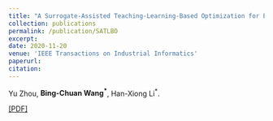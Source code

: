 ```yaml
---
title: "A Surrogate-Assisted Teaching-Learning-Based Optimization for Parameter Identification of The Battery Model"
collection: publications
permalink: /publication/SATLBO
excerpt: 
date: 2020-11-20
venue: 'IEEE Transactions on Industrial Informatics'
paperurl: 
citation: 
---
```

Yu Zhou, __Bing-Chuan Wang<sup>\*</sup>__, Han-Xiong Li<sup>\*</sup>.

[\[PDF\]](http://bingchuanwang.github.io/files/SATLBO.pdf) 

